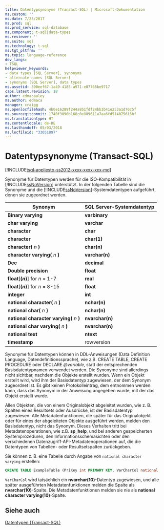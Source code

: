 ```yaml
---
title: Datentypsynonyme (Transact-SQL) | Microsoft-Dokumentation
ms.custom: ''
ms.date: 7/23/2017
ms.prod: sql
ms.prod_service: sql-database
ms.component: t-sql|data-types
ms.reviewer: ''
ms.suite: sql
ms.technology: t-sql
ms.tgt_pltfrm: ''
ms.topic: language-reference
dev_langs:
- TSQL
helpviewer_keywords:
- data types [SQL Server], synonyms
- alternate names [SQL Server]
- synonyms [SQL Server], data types
ms.assetid: 390eef67-1a49-4185-a971-e07765be9717
caps.latest.revision: 18
author: edmacauley
ms.author: edmaca
manager: craigg
ms.openlocfilehash: 4b0e16289f244a8b1fdf24bb3b41e253a1d70c5f
ms.sourcegitcommit: 1740f3090b168c0e809611a7aa6fd514075616bf
ms.translationtype: HT
ms.contentlocale: de-DE
ms.lasthandoff: 05/03/2018
ms.locfileid: "33051897"
---
```

# <a name="data-type-synonyms-transact-sql"></a>Datentypsynonyme (Transact-SQL)
[!INCLUDE[tsql-appliesto-ss2012-xxxx-xxxx-xxx-md](../../includes/tsql-appliesto-ss2012-xxxx-xxxx-xxx-md.md)]

Synonyme für Datentypen werden für die ISO-Kompatibilität in [!INCLUDE[ssNoVersion](../../includes/ssnoversion-md.md)] unterstützt. In der folgenden Tabelle sind die Synonyme und die [!INCLUDE[ssNoVersion](../../includes/ssnoversion-md.md)]-Systemdatentypen aufgeführt, denen sie zugeordnet werden.
  
|Synonym|SQL Server-Systemdatentyp|  
|---|---|
|**Binary varying**|**varbinary**|  
|**char varying**|**varchar**|  
|**character**|**char**|  
|**character**|**char(1)**|  
|**character(** *n* **)**|**char(n)**|  
|**character varying(** *n* **)**|**varchar(n)**|  
|**Dec**|**decimal**|  
|**Double precision**|**float**|  
|**float**[**(***n***)**] for *n* = 1-7|**real**|  
|**float**[**(***n***)**] for *n* = 8-15|**float**|  
|**integer**|**int**|  
|**national character(** *n* **)**|**nchar(n)**|  
|**national char(** *n* **)**|**nchar(n)**|  
|**national character varying(** *n* **)**|**nvarchar(n)**|  
|**national char varying(** *n* **)**|**nvarchar(n)**|  
|**national text**|**ntext**|  
|**timestamp**|rowversion|  
  
Synonyme für Datentypen können in DDL-Anweisungen (Data Definition Language, Datendefinitionssprache), wie z.B. CREATE TABLE, CREATE PROCEDURE oder DECLARE *@variable*, statt der entsprechenden Basisdatentypnamen verwendet werden. Die Synonyme sind allerdings nicht sichtbar, nachdem die Objekte erstellt wurden. Wenn ein Objekt erstellt wird, wird ihm der Basisdatentyp zugewiesen, der dem Synonym zugeordnet ist. Es gibt keinen Protokolleintrag, dem entnommen werden kann, dass das Synonym in der Anweisung angegeben wurde, mit der das Objekt erstellt wurde.
  
Allen Objekten, die von einem Originalobjekt abgeleitet wurden, wie z. B. Spalten eines Resultsets oder Ausdrücke, ist der Basisdatentyp zugewiesen. Alle Metadatenfunktionen, die später für das Originalobjekt oder für eines der abgeleiteten Objekte ausgeführt werden, melden den Basisdatentyp, nicht das Synonym. Dieses Verhalten tritt bei Metadatenoperationen, wie z.B. **sp_help**, und bei anderen gespeicherten Systemprozeduren, den Informationsschemasichten oder den verschiedenen Datenzugriff-API-Metadatenoperationen auf, die die Datentypen von Tabellen- oder Resultsetspalten zurückgeben.
  
Sie können z. B. eine Tabelle durch Angabe von `national character varying` erstellen:
  
```sql
CREATE TABLE ExampleTable (PriKey int PRIMARY KEY, VarCharCol national character varying(10))  
```  
  
`VarCharCol` wird tatsächlich ein **nvarchar(10)**-Datentyp zugewiesen, und alle später ausgeführten Metadatenfunktionen melden die Spalte als **nvarchar(10)**-Spalte. Die Metadatenfunktionen melden sie nie als **national character varying(10)**-Spalte.
  
## <a name="see-also"></a>Siehe auch
[Datentypen &#40;Transact-SQL&#41;](../../t-sql/data-types/data-types-transact-sql.md)
  
  
